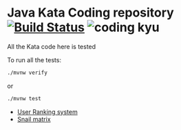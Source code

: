 # Java Kata Coding repository [![Build Status](https://travis-ci.com/fpineda3105/kata-coding.svg?branch=master)](https://travis-ci.com/fpineda3105/kata-coding) ![coding kyu](https://www.codewars.com/users/fpineda3105/badges/micro)
 
All the Kata code here is tested

To run all the tests:
```bash
./mvnw verify 
```
or

```bash
./mvnw test
```

- [User Ranking system](https://www.codewars.com/kata/51fda2d95d6efda45e00004e)
- [Snail matrix](https://www.codewars.com/kata/521c2db8ddc89b9b7a0000c1)